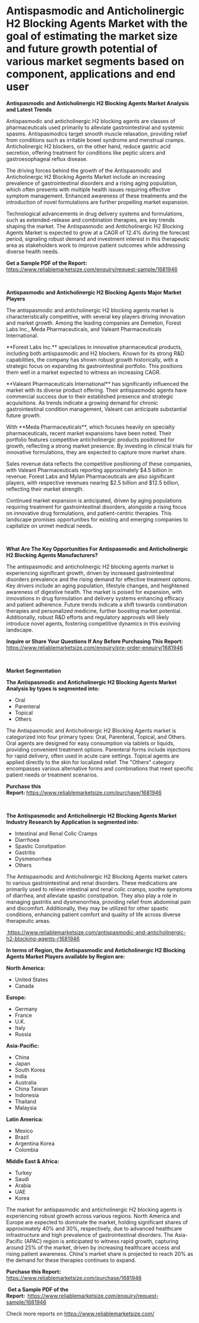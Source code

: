 <p><h1>Antispasmodic and Anticholinergic H2 Blocking Agents Market with the goal of estimating the market size and future growth potential of various market segments based on component, applications and end user</h1></p><p><strong>Antispasmodic and Anticholinergic H2 Blocking Agents Market Analysis and Latest Trends</strong></p>
<p><p>Antispasmodic and anticholinergic H2 blocking agents are classes of pharmaceuticals used primarily to alleviate gastrointestinal and systemic spasms. Antispasmodics target smooth muscle relaxation, providing relief from conditions such as irritable bowel syndrome and menstrual cramps. Anticholinergic H2 blockers, on the other hand, reduce gastric acid secretion, offering treatment for conditions like peptic ulcers and gastroesophageal reflux disease.</p><p>The driving forces behind the growth of the Antispasmodic and Anticholinergic H2 Blocking Agents Market include an increasing prevalence of gastrointestinal disorders and a rising aging population, which often presents with multiple health issues requiring effective symptom management. Enhanced awareness of these treatments and the introduction of novel formulations are further propelling market expansion. </p><p>Technological advancements in drug delivery systems and formulations, such as extended-release and combination therapies, are key trends shaping the market. The Antispasmodic and Anticholinergic H2 Blocking Agents Market is expected to grow at a CAGR of 12.4% during the forecast period, signaling robust demand and investment interest in this therapeutic area as stakeholders work to improve patient outcomes while addressing diverse health needs.</p></p>
<p><strong>Get a Sample PDF of the Report:&nbsp;</strong> <a href="https://www.reliablemarketsize.com/enquiry/request-sample/1681946?utm_campaign=2952&utm_medium=2&utm_source=Github&utm_content=ia&utm_term=24032025&utm_id=antispasmodic-and-anticholinergic-h2-blocking-agents">https://www.reliablemarketsize.com/enquiry/request-sample/1681946</a></p>
<p>&nbsp;</p>
<p><strong>Antispasmodic and Anticholinergic H2 Blocking Agents Major Market Players</strong></p>
<p><p>The antispasmodic and anticholinergic H2 blocking agents market is characteristically competitive, with several key players driving innovation and market growth. Among the leading companies are Demeton, Forest Labs Inc., Meda Pharmaceuticals, and Valeant Pharmaceuticals International.</p><p>**Forest Labs Inc.** specializes in innovative pharmaceutical products, including both antispasmodic and H2 blockers. Known for its strong R&D capabilities, the company has shown robust growth historically, with a strategic focus on expanding its gastrointestinal portfolio. This positions them well in a market expected to witness an increasing CAGR.</p><p>**Valeant Pharmaceuticals International** has significantly influenced the market with its diverse product offering. Their antispasmodic agents have commercial success due to their established presence and strategic acquisitions. As trends indicate a growing demand for chronic gastrointestinal condition management, Valeant can anticipate substantial future growth.</p><p>With **Meda Pharmaceuticals**, which focuses heavily on specialty pharmaceuticals, recent market expansions have been noted. Their portfolio features competitive anticholinergic products positioned for growth, reflecting a strong market presence. By investing in clinical trials for innovative formulations, they are expected to capture more market share.</p><p>Sales revenue data reflects the competitive positioning of these companies, with Valeant Pharmaceuticals reporting approximately $4.5 billion in revenue. Forest Labs and Mylan Pharmaceuticals are also significant players, with respective revenues nearing $2.5 billion and $12.5 billion, reflecting their market strength. </p><p>Continued market expansion is anticipated, driven by aging populations requiring treatment for gastrointestinal disorders, alongside a rising focus on innovative drug formulations, and patient-centric therapies. This landscape promises opportunities for existing and emerging companies to capitalize on unmet medical needs.</p></p>
<p>&nbsp;</p>
<p><strong>What Are The Key Opportunities For Antispasmodic and Anticholinergic H2 Blocking Agents Manufacturers?</strong></p>
<p><p>The antispasmodic and anticholinergic H2 blocking agents market is experiencing significant growth, driven by increased gastrointestinal disorders prevalence and the rising demand for effective treatment options. Key drivers include an aging population, lifestyle changes, and heightened awareness of digestive health. The market is poised for expansion, with innovations in drug formulation and delivery systems enhancing efficacy and patient adherence. Future trends indicate a shift towards combination therapies and personalized medicine, further boosting market potential. Additionally, robust R&D efforts and regulatory approvals will likely introduce novel agents, fostering competitive dynamics in this evolving landscape.</p></p>
<p><strong>Inquire or Share Your Questions If Any Before Purchasing This Report:</strong> <a href="https://www.reliablemarketsize.com/enquiry/pre-order-enquiry/1681946?utm_campaign=2952&utm_medium=2&utm_source=Github&utm_content=ia&utm_term=24032025&utm_id=antispasmodic-and-anticholinergic-h2-blocking-agents">https://www.reliablemarketsize.com/enquiry/pre-order-enquiry/1681946</a></p>
<p>&nbsp;</p>
<p><strong>Market Segmentation</strong></p>
<p><strong>The Antispasmodic and Anticholinergic H2 Blocking Agents Market Analysis by types is segmented into:</strong></p>
<p><ul><li>Oral</li><li>Parenteral</li><li>Topical</li><li>Others</li></ul></p>
<p><p>The Antispasmodic and Anticholinergic H2 Blocking Agents market is categorized into four primary types: Oral, Parenteral, Topical, and Others. Oral agents are designed for easy consumption via tablets or liquids, providing convenient treatment options. Parenteral forms include injections for rapid delivery, often used in acute care settings. Topical agents are applied directly to the skin for localized relief. The "Others" category encompasses various alternative forms and combinations that meet specific patient needs or treatment scenarios.</p></p>
<p><strong>Purchase this Report:&nbsp;</strong><a href="https://www.reliablemarketsize.com/purchase/1681946?utm_campaign=2952&utm_medium=2&utm_source=Github&utm_content=ia&utm_term=24032025&utm_id=antispasmodic-and-anticholinergic-h2-blocking-agents">https://www.reliablemarketsize.com/purchase/1681946</a></p>
<p>&nbsp;</p>
<p><strong>The Antispasmodic and Anticholinergic H2 Blocking Agents Market Industry Research by Application is segmented into:</strong></p>
<p><ul><li>Intestinal and Renal Colic Cramps</li><li>Diarrhoea</li><li>Spastic Constipation</li><li>Gastritis</li><li>Dysmenorrhea</li><li>Others</li></ul></p>
<p><p>The Antispasmodic and Anticholinergic H2 Blocking Agents market caters to various gastrointestinal and renal disorders. These medications are primarily used to relieve intestinal and renal colic cramps, soothe symptoms of diarrhea, and alleviate spastic constipation. They also play a role in managing gastritis and dysmenorrhea, providing relief from abdominal pain and discomfort. Additionally, they may be utilized for other spastic conditions, enhancing patient comfort and quality of life across diverse therapeutic areas.</p></p>
<p><a href="https://www.reliablemarketsize.com/antispasmodic-and-anticholinergic-h2-blocking-agents-r1681946?utm_campaign=2952&utm_medium=2&utm_source=Github&utm_content=ia&utm_term=24032025&utm_id=antispasmodic-and-anticholinergic-h2-blocking-agents">&nbsp;https://www.reliablemarketsize.com/antispasmodic-and-anticholinergic-h2-blocking-agents-r1681946</a></p>
<p><strong>In terms of Region, the Antispasmodic and Anticholinergic H2 Blocking Agents Market Players available by Region are:</strong></p>
<p>
    <p> <strong> North America: </strong>
        <ul>
            <li>United States</li>
            <li>Canada</li>
        </ul>
        </p> 
    <p> <strong> Europe: </strong>
        <ul>
            <li>Germany</li>
            <li>France</li>
            <li>U.K.</li>
            <li>Italy</li>
            <li>Russia</li>
        </ul>
        </p> 
    <p> <strong> Asia-Pacific: </strong>
        <ul>
            <li>China</li>
            <li>Japan</li>
            <li>South Korea</li>
            <li>India</li>
            <li>Australia</li>
            <li>China Taiwan</li>
            <li>Indonesia</li>
            <li>Thailand</li>
            <li>Malaysia</li>
        </ul>
        </p> 
    <p> <strong> Latin America: </strong>
        <ul>
            <li>Mexico</li>
            <li>Brazil</li>
            <li>Argentina Korea</li>
            <li>Colombia</li>
        </ul>
        </p> 
    <p> <strong> Middle East & Africa: </strong>
        <ul>
            <li>Turkey</li>
            <li>Saudi</li>
            <li>Arabia</li>
            <li>UAE</li>
            <li>Korea</li>
        </ul>
    </p>
    </p>
<p><p>The market for antispasmodic and anticholinergic H2 blocking agents is experiencing robust growth across various regions. North America and Europe are expected to dominate the market, holding significant shares of approximately 40% and 30%, respectively, due to advanced healthcare infrastructure and high prevalence of gastrointestinal disorders. The Asia-Pacific (APAC) region is anticipated to witness rapid growth, capturing around 25% of the market, driven by increasing healthcare access and rising patient awareness. China's market share is projected to reach 20% as the demand for these therapies continues to expand.</p></p>
<p><strong>Purchase this Report: </strong><a href="https://www.reliablemarketsize.com/purchase/1681946?utm_campaign=2952&utm_medium=2&utm_source=Github&utm_content=ia&utm_term=24032025&utm_id=antispasmodic-and-anticholinergic-h2-blocking-agents">https://www.reliablemarketsize.com/purchase/1681946</a></p>
<p>&nbsp;<strong>Get a Sample PDF of the Report:&nbsp;&nbsp;</strong><a href="https://www.reliablemarketsize.com/enquiry/request-sample/1681946?utm_campaign=2952&utm_medium=2&utm_source=Github&utm_content=ia&utm_term=24032025&utm_id=antispasmodic-and-anticholinergic-h2-blocking-agents">https://www.reliablemarketsize.com/enquiry/request-sample/1681946</a></p>
<p><strong></strong></p>
<p>Check more reports on <a href="https://www.reliablemarketsize.com/?utm_campaign=2952&utm_medium=2&utm_source=Github&utm_content=ia&utm_term=24032025&utm_id=antispasmodic-and-anticholinergic-h2-blocking-agents">https://www.reliablemarketsize.com/</a></p>
